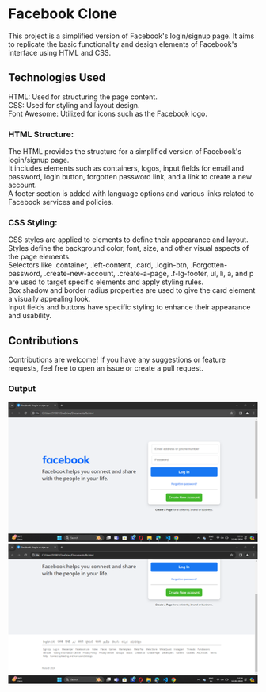 # Facebook Clone
This project is a simplified version of Facebook's login/signup page. It aims to replicate the basic functionality and design elements of Facebook's interface using HTML and CSS.
## Technologies Used
HTML: Used for structuring the page content. <br>
CSS: Used for styling and layout design. <br>
Font Awesome: Utilized for icons such as the Facebook logo. <br>
### HTML Structure:
The HTML provides the structure for a simplified version of Facebook's login/signup page. <br>
It includes elements such as containers, logos, input fields for email and password, login button, forgotten password link, and a link to create a new account. <br>
A footer section is added with language options and various links related to Facebook services and policies. <br>
### CSS Styling:
CSS styles are applied to elements to define their appearance and layout. <br>
Styles define the background color, font, size, and other visual aspects of the page elements. <br>
Selectors like .container, .left-content, .card, .login-btn, .Forgotten-password, .create-new-account, .create-a-page, .f-lg-footer, ul, li, a, and p are used to target specific elements and apply styling rules. <br>
Box shadow and border radius properties are used to give the card element a visually appealing look. <br>
Input fields and buttons have specific styling to enhance their appearance and usability. <br>
## Contributions
Contributions are welcome! If you have any suggestions or feature requests, feel free to open an issue or create a pull request.

### Output
<img src="fbook.png" alt="fb">
<br>
<img src = "fbook2.png" alt="fb">
